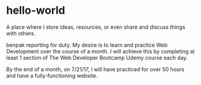 # hello-world
A place where I store ideas, resources, or even share and discuss things with others.

benpak reporting for duty. My desire is to learn and practice Web Development over the course of a month.
I will achieve this by completing at least 1 section of The Web Developer Bootcamp Udemy course each day.

By the end of a month, on 7/21/17, I will have practiced for over 50 hours and have a fully-functioning website.
